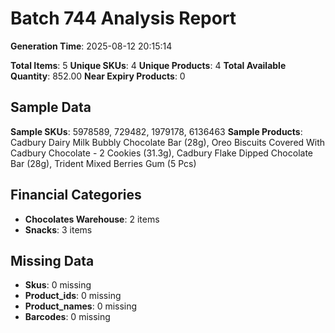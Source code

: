 # Batch 744 Analysis Report

**Generation Time**: 2025-08-12 20:15:14

**Total Items**: 5
**Unique SKUs**: 4
**Unique Products**: 4
**Total Available Quantity**: 852.00
**Near Expiry Products**: 0

## Sample Data
**Sample SKUs**: 5978589, 729482, 1979178, 6136463
**Sample Products**: Cadbury Dairy Milk Bubbly Chocolate Bar (28g), Oreo Biscuits Covered With Cadbury Chocolate - 2 Cookies (31.3g), Cadbury Flake Dipped Chocolate Bar (28g), Trident Mixed Berries Gum (5 Pcs)

## Financial Categories
- **Chocolates Warehouse**: 2 items
- **Snacks**: 3 items

## Missing Data
- **Skus**: 0 missing
- **Product_ids**: 0 missing
- **Product_names**: 0 missing
- **Barcodes**: 0 missing
